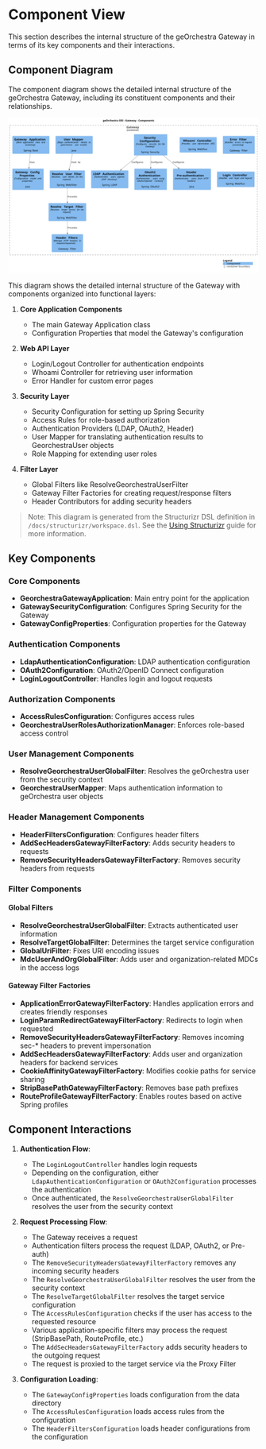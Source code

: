 # Component View

This section describes the internal structure of the geOrchestra Gateway in terms of its key components and their interactions.

## Component Diagram

The component diagram shows the detailed internal structure of the geOrchestra Gateway, including its constituent components and their relationships.

![Component Diagram](../assets/images/structurizr/structurizr-Components.svg)

This diagram shows the detailed internal structure of the Gateway with components organized into functional layers:

1. **Core Application Components**
     - The main Gateway Application class
     - Configuration Properties that model the Gateway's configuration

2. **Web API Layer**
     - Login/Logout Controller for authentication endpoints
     - Whoami Controller for retrieving user information
     - Error Handler for custom error pages

3. **Security Layer**
     - Security Configuration for setting up Spring Security
     - Access Rules for role-based authorization
     - Authentication Providers (LDAP, OAuth2, Header)
     - User Mapper for translating authentication results to GeorchestraUser objects
     - Role Mapping for extending user roles

4. **Filter Layer**
     - Global Filters like ResolveGeorchestraUserFilter
     - Gateway Filter Factories for creating request/response filters
     - Header Contributors for adding security headers

> Note: This diagram is generated from the Structurizr DSL definition in `/docs/structurizr/workspace.dsl`. See the [Using Structurizr](using-structurizr.md) guide for more information.
## Key Components

### Core Components

- **GeorchestraGatewayApplication**: Main entry point for the application
- **GatewaySecurityConfiguration**: Configures Spring Security for the Gateway
- **GatewayConfigProperties**: Configuration properties for the Gateway

### Authentication Components

- **LdapAuthenticationConfiguration**: LDAP authentication configuration
- **OAuth2Configuration**: OAuth2/OpenID Connect configuration
- **LoginLogoutController**: Handles login and logout requests

### Authorization Components

- **AccessRulesConfiguration**: Configures access rules
- **GeorchestraUserRolesAuthorizationManager**: Enforces role-based access control

### User Management Components

- **ResolveGeorchestraUserGlobalFilter**: Resolves the geOrchestra user from the security context
- **GeorchestraUserMapper**: Maps authentication information to geOrchestra user objects

### Header Management Components

- **HeaderFiltersConfiguration**: Configures header filters
- **AddSecHeadersGatewayFilterFactory**: Adds security headers to requests
- **RemoveSecurityHeadersGatewayFilterFactory**: Removes security headers from requests

### Filter Components

#### Global Filters
- **ResolveGeorchestraUserGlobalFilter**: Extracts authenticated user information
- **ResolveTargetGlobalFilter**: Determines the target service configuration
- **GlobalUriFilter**: Fixes URI encoding issues
- **MdcUserAndOrgGlobalFilter**: Adds user and organization-related MDCs in the access logs

#### Gateway Filter Factories
- **ApplicationErrorGatewayFilterFactory**: Handles application errors and creates friendly responses
- **LoginParamRedirectGatewayFilterFactory**: Redirects to login when requested
- **RemoveSecurityHeadersGatewayFilterFactory**: Removes incoming sec-* headers to prevent impersonation
- **AddSecHeadersGatewayFilterFactory**: Adds user and organization headers for backend services
- **CookieAffinityGatewayFilterFactory**: Modifies cookie paths for service sharing
- **StripBasePathGatewayFilterFactory**: Removes base path prefixes
- **RouteProfileGatewayFilterFactory**: Enables routes based on active Spring profiles

## Component Interactions

1. **Authentication Flow**:
     - The `LoginLogoutController` handles login requests
     - Depending on the configuration, either `LdapAuthenticationConfiguration` or `OAuth2Configuration` processes the authentication
     - Once authenticated, the `ResolveGeorchestraUserGlobalFilter` resolves the user from the security context

2. **Request Processing Flow**:
     - The Gateway receives a request
     - Authentication filters process the request (LDAP, OAuth2, or Pre-auth)
     - The `RemoveSecurityHeadersGatewayFilterFactory` removes any incoming security headers
     - The `ResolveGeorchestraUserGlobalFilter` resolves the user from the security context
     - The `ResolveTargetGlobalFilter` resolves the target service configuration
     - The `AccessRulesConfiguration` checks if the user has access to the requested resource
     - Various application-specific filters may process the request (StripBasePath, RouteProfile, etc.)
     - The `AddSecHeadersGatewayFilterFactory` adds security headers to the outgoing request
     - The request is proxied to the target service via the Proxy Filter

3. **Configuration Loading**:
     - The `GatewayConfigProperties` loads configuration from the data directory
     - The `AccessRulesConfiguration` loads access rules from the configuration
     - The `HeaderFiltersConfiguration` loads header configurations from the configuration
